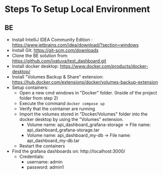 
# Steps To Setup Local Environment
## BE

 

 - Install IntelliJ IDEA Community Edition : https://www.jetbrains.com/idea/download/?section=windows
 - Install Git: https://git-scm.com/downloads
 - Clone the BE solution from: https://github.com/ivatuva/test_dashboard.git
 - Install docker desktop: https://www.docker.com/products/docker-desktop/
 - Install "Volumes Backup & Share" extension: https://hub.docker.com/extensions/docker/volumes-backup-extension
 - Setup containers:
	 - Open a new cmd windows in "Docker" folder. (Inside of the project folder from step 2)
	 - Execute the command `docker compose up`
	 - Verify that the cointainer are running
	 - Import the volumes stored in "Docker/Volumes" folder into the docker desktop by using the "Volumes" extension.
		 -  Volume name: api_dashboard_grafana-storage -> File name:  api_dashboard_grafana-storage.tar
		 - Volume name: api_dashboard_my-db -> File name:  api_dashboard_my-db.tar
	 - Restart the containers
 - Find the grafana dashboards on: http://localhost:3000/
	 - Credentials:
		 - username: admin
		 - password: admin1















